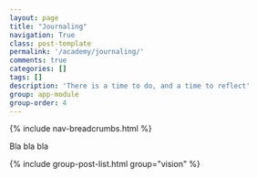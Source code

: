 ```yaml
---
layout: page
title: "Journaling"
navigation: True
class: post-template
permalink: '/academy/journaling/'
comments: true
categories: []
tags: []
description: 'There is a time to do, and a time to reflect'
group: app-module
group-order: 4
---
```


{% include nav-breadcrumbs.html %}

Bla bla bla

<div class='post-feed'>
    {% include group-post-list.html group="vision" %}
</div>